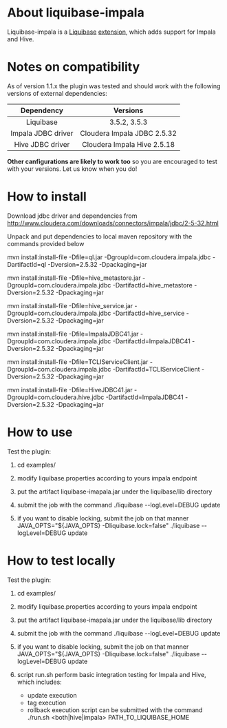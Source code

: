# About liquibase-impala

Liquibase-impala is a [Liquibase](http://www.liquibase.org/) [extension](https://liquibase.jira.com/wiki/spaces/CONTRIB/overview), which adds support for Impala and Hive.

# Notes on compatibility

As of version 1.1.x the plugin was tested and should work with the following versions of external dependencies:

| Dependency          | Versions                     |
| :-----------------: | :--------------------------: |
| Liquibase           | 3.5.2, 3.5.3                 |
| Impala JDBC driver  | Cloudera Impala JDBC 2.5.32  |
| Hive JDBC driver    | Cloudera Impala Hive 2.5.18  |

**Other canfigurations are likely to work too** so you are encouraged to test with your versions. Let us know when you do!

# How to install

Download jdbc driver and dependencies from http://www.cloudera.com/downloads/connectors/impala/jdbc/2-5-32.html

Unpack and put dependencies to local maven repository with the commands provided below

mvn install:install-file -Dfile=ql.jar -DgroupId=com.cloudera.impala.jdbc -DartifactId=ql -Dversion=2.5.32 -Dpackaging=jar

mvn install:install-file -Dfile=hive_metastore.jar -DgroupId=com.cloudera.impala.jdbc -DartifactId=hive_metastore -Dversion=2.5.32 -Dpackaging=jar

mvn install:install-file -Dfile=hive_service.jar -DgroupId=com.cloudera.impala.jdbc -DartifactId=hive_service -Dversion=2.5.32 -Dpackaging=jar

mvn install:install-file -Dfile=ImpalaJDBC41.jar -DgroupId=com.cloudera.impala.jdbc -DartifactId=ImpalaJDBC41 -Dversion=2.5.32 -Dpackaging=jar

mvn install:install-file -Dfile=TCLIServiceClient.jar -DgroupId=com.cloudera.impala.jdbc -DartifactId=TCLIServiceClient -Dversion=2.5.32 -Dpackaging=jar

mvn install:install-file -Dfile=HiveJDBC41.jar -DgroupId=com.cloudera.hive.jdbc -DartifactId=ImpalaJDBC41 -Dversion=2.5.32 -Dpackaging=jar

# How to use

Test the plugin:

1. cd examples/

2. modify liquibase.properties according to yours impala endpoint

3. put the artifact liquibase-imapala.jar under the liquibase/lib directory

4. submit the job with the command ./liquibase --logLevel=DEBUG update

5. if you want to disable locking, submit the job on that manner JAVA_OPTS="${JAVA_OPTS} -Dliquibase.lock=false" ./liquibase --logLevel=DEBUG update

# How to test locally

Test the plugin:

1. cd examples/

2. modify liquibase.properties according to yours impala endpoint

3. put the artifact liquibase-imapala.jar under the liquibase/lib directory

4. submit the job with the command ./liquibase --logLevel=DEBUG update

5. if you want to disable locking, submit the job on that manner JAVA_OPTS="${JAVA_OPTS} -Dliquibase.lock=false" ./liquibase --logLevel=DEBUG update

6. script run.sh perform basic integration testing for Impala and Hive, which includes:
    - update execution
    - tag execution
    - rollback execution
    script can be submitted with the command ./run.sh <both|hive|impala> PATH_TO_LIQUIBASE_HOME
